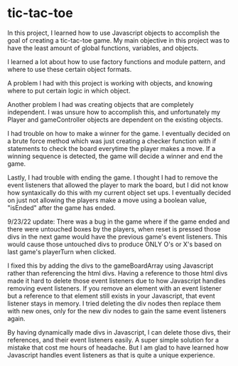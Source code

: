 # tic-tac-toe

In this project, I learned how to use Javascript objects to accomplish the goal of creating a tic-tac-toe game.
My main objective in this project was to have the least amount of global functions, variables, and objects.

I learned a lot about how to use factory functions and module pattern, and where to use these certain object formats.

A problem I had with this project is working with objects, and knowing where to put certain logic in which object.

Another problem I had was creating objects that are completely independent. I was unsure how to accomplish this, and unfortunately 
my Player and gameController objects are dependent on the existing objects. 

I had trouble on how to make a winner for the game. I eventually decided on a brute force method which was just creating a checker
function with if statements to check the board everytime the player makes a move. If a winning sequence is detected, the game will decide 
a winner and end the game.

Lastly, I had trouble with ending the game. I thought I had to remove the event listeners that allowed the player to mark the board, but I did not know how syntaxically do this with my current object set ups. I eventually decided on just not allowing the players make a move using a boolean value, "isEnded" after the game has ended. 

9/23/22 update:
There was a bug in the game where if the game ended and there were untouched boxes by the players, when reset is pressed those divs in the next game would have the previous game's event listeners. This would cause those untouched divs to produce ONLY O's or X's based on last game's playerTurn when clicked.

I fixed this by adding the divs to the gameBoardArray using Javascript rather than referencing the html divs. Having a reference to those html divs made it hard to delete those event listeners due to how Javascript handles removing event listeners. If you remove an element with an event listener but a reference to that element still exists in your Javascript, that event listener stays in memory. I tried deleting the div nodes then replace them with new ones, only for the new div nodes to gain the same event listeners again.

 By having dynamically made divs in Javascript, I can delete those divs, their references, and their event listeners easily. A super simple solution for a mistake that cost me hours of headache. But I am glad to have learned how Javascript handles event listeners as that is quite a unique experience.